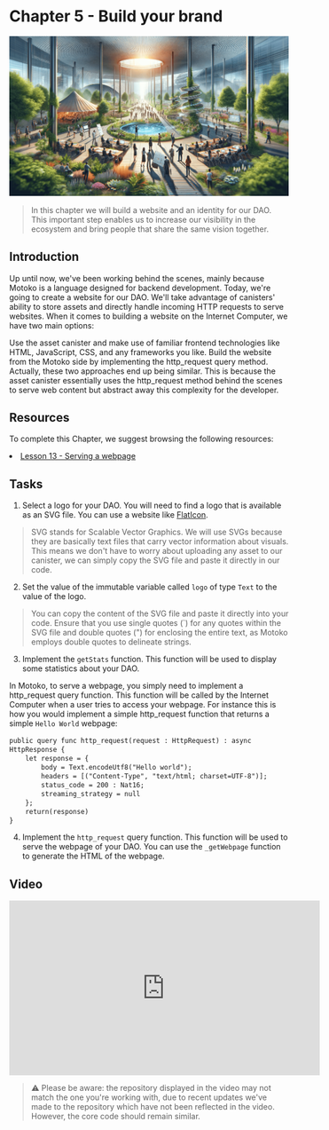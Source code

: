 # Chapter 5 - Build your brand

<img src="./assets/cover_5.png">

> In this chapter we will build a website and an identity for our DAO. This important step enables us to increase our visibility in the ecosystem and bring people that share the same vision together.

## Introduction

Up until now, we've been working behind the scenes, mainly because Motoko is a language designed for backend development. Today, we're going to create a website for our DAO. We'll take advantage of canisters' ability to store assets and directly handle incoming HTTP requests to serve websites. When it comes to building a website on the Internet Computer, we have two main options:

Use the asset canister and make use of familiar frontend technologies like HTML, JavaScript, CSS, and any frameworks you like.
Build the website from the Motoko side by implementing the http_request query method.
Actually, these two approaches end up being similar. This is because the asset canister essentially uses the http_request method behind the scenes to serve web content but abstract away this complexity for the developer.

## Resources

To complete this Chapter, we suggest browsing the following resources:

<li><a href="https://nnri3-7qaaa-aaaaj-qa3qa-cai.icp0.io/motoko_theory/chapter-13/CHAPTER-13.html" target="_blank">Lesson 13 - Serving a webpage </a></li>

## Tasks

1. Select a logo for your DAO. You will need to find a logo that is available as an SVG file. You can use a website like [FlatIcon](https://www.flaticon.com/fr/).

> SVG stands for Scalable Vector Graphics. We will use SVGs because they are basically text files that carry vector information about visuals. This means we don't have to worry about uploading any asset to our canister, we can simply copy the SVG file and paste it directly in our code.

2. Set the value of the immutable variable called `logo` of type `Text` to the value of the logo.

> You can copy the content of the SVG file and paste it directly into your code. Ensure that you use single quotes (`) for any quotes within the SVG file and double quotes (") for enclosing the entire text, as Motoko employs double quotes to delineate strings.

3. Implement the `getStats` function. This function will be used to display some statistics about your DAO.

In Motoko, to serve a webpage, you simply need to implement a http_request query function. This function will be called by the Internet Computer when a user tries to access your webpage.
For instance this is how you would implement a simple http_request function that returns a simple `Hello World` webpage:

```motoko
public query func http_request(request : HttpRequest) : async HttpResponse {
    let response = {
        body = Text.encodeUtf8("Hello world");
        headers = [("Content-Type", "text/html; charset=UTF-8")];
        status_code = 200 : Nat16;
        streaming_strategy = null
    };
    return(response)
}
```

4. Implement the `http_request` query function. This function will be used to serve the webpage of your DAO. You can use the `_getWebpage` function to generate the HTML of the webpage.

## Video

<iframe width="560" height="315" src="https://www.youtube.com/embed/b7OFEP_SKME?si=ZlhRbrvVy8aPMsA" title="YouTube video player" frameborder="0" allow="accelerometer; autoplay; clipboard-write; encrypted-media; gyroscope; picture-in-picture; web-share" allowfullscreen="" style="display: block; margin-left: auto; margin-right: auto;"></iframe>

> ⚠️ Please be aware: the repository displayed in the video may not match the one you're working with, due to recent updates we've made to the repository which have not been reflected in the video. However, the core code should remain similar.
